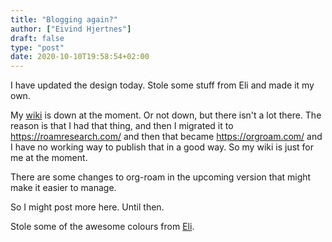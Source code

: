 ```yaml
---
title: "Blogging again?"
author: ["Eivind Hjertnes"]
draft: false
type: "post"
date: 2020-10-10T19:58:54+02:00
---
```


I have updated the design today. Stole some stuff from Eli and made it my own.

My [wiki](https://hjertnes.wiki) is down at the moment. Or not down, but there isn't a lot there. The reason is that I had that thing, and then I migrated it to <https://roamresearch.com/> and then that became <https://orgroam.com/> and I have no working way to publish that in a good way. So my wiki is just for me at the moment.

There are some changes to org-roam in the upcoming version that might make it easier to manage.

So I might post more here. Until then.

Stole some of the awesome colours from [Eli](https://eli.li).
